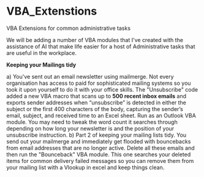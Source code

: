 # VBA_Extenstions
VBA Extensions for common administrative tasks

We will be adding a number of VBA modules that I've created with the assistance of AI that make life easier for a host of Administrative tasks that are useful in the workplace.

**Keeping your Mailings tidy**

a) You've sent out an email newsletter using mailmerge.  Not every organisation has access to paid for sophisticated mailing systems so you took it upon yourself to do it with your office skills. The "Unsubscribe" code added a new VBA macro that scans up to **500 recent inbox emails** and exports sender addresses when “unsubscribe” is detected in either the subject or the first 400 characters of the body, capturing the sender’s email, subject, and received time to an Excel sheet. Run as an Outlook VBA module. You may need to tweak the word count it searches through depending on how long your newsletter is and the position of your unsubscribe instruction. 
b) Part 2 of keeping your mailing lists tidy. You send out your mailmerge and immediately get flooded with bouncebacks from email addresses that are no longer active. Delete all these emails and then run the "Bounceback" VBA module. This one searches your deleted items for common delivery failed messages so you can remove them from your mailing list with a Vlookup in excel and keep things clean.

